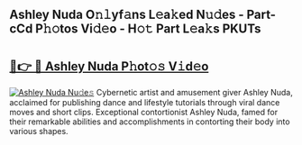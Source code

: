## Ashley Nuda O𝚗𝚕yf𝚊ns L𝚎a𝚔ed N𝚞𝚍es - Part-cCd P𝚑𝚘tos Vi𝚍𝚎o - H𝚘𝚝 Part L𝚎a𝚔s PKUTs

# <h2><a href="http://kf8d3v.oniu.top/?m=Ashley+Nuda">🔗👉 🔴 Ashley Nuda P𝚑ot𝚘𝚜 V𝚒d𝚎o</a></h2>

[![Ashley Nuda Nu𝚍e𝚜](https://i.imgur.com/0qMVB7G.gif)](http://kf8d3v.oniu.top/?m=Ashley+Nuda)
Cybernetic artist and amusement giver Ashley Nuda, acclaimed for publishing dance and lifestyle tutorials through viral dance moves and short clips. Exceptional contortionist Ashley Nuda, famed for their remarkable abilities and accomplishments in contorting their body into various shapes.  
